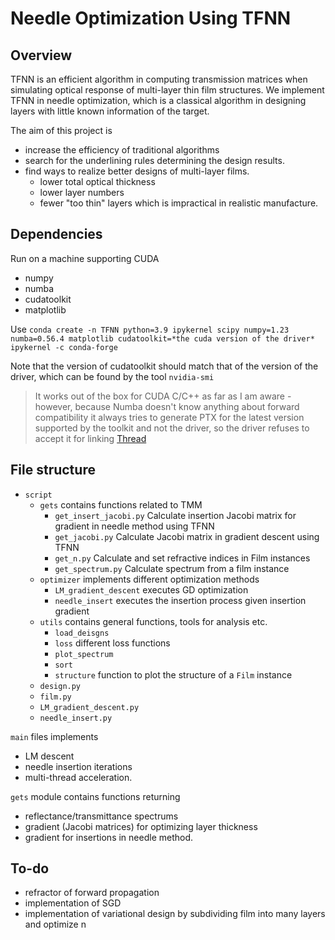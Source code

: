 # Needle Optimization Using TFNN

## Overview

TFNN is an efficient algorithm in computing transmission matrices when simulating optical response of multi-layer thin film structures.
We implement TFNN in needle optimization, which is a classical algorithm in designing layers with little known information of the target.

The aim of this project is

- increase the efficiency of traditional algorithms
- search for the underlining rules determining the design results.
- find ways to realize better designs of multi-layer films.
  - lower total optical thickness
  - lower layer numbers
  - fewer "too thin" layers which is impractical in realistic manufacture.

## Dependencies

Run on a machine supporting CUDA

- numpy
- numba
- cudatoolkit
- matplotlib

Use `conda create -n TFNN python=3.9 ipykernel scipy numpy=1.23 numba=0.56.4 matplotlib cudatoolkit=*the cuda version of the driver* ipykernel -c conda-forge`

Note that the version of cudatoolkit should match that of the version of the driver, which can be found by the tool `nvidia-smi`

> It works out of the box for CUDA C/C++ as far as I am aware - however, because Numba doesn't know anything about forward compatibility it always tries to generate PTX for the latest version supported by the toolkit and not the driver, so the driver refuses to accept it for linking [Thread](https://github.com/numba/numba/issues/7006)

## File structure

- `script`
  - `gets` contains functions related to TMM
    - `get_insert_jacobi.py` Calculate insertion Jacobi matrix for gradient in needle method using TFNN
    - `get_jacobi.py` Calculate Jacobi matrix in gradient descent using TFNN
    - `get_n.py` Calculate and set refractive indices in Film instances
    - `get_spectrum.py` Calculate spectrum from a film instance
  - `optimizer` implements different optimization methods
    - `LM_gradient_descent` executes GD optimization
    - `needle_insert` executes the insertion process given insertion gradient
  - `utils` contains general functions, tools for analysis etc.
    - `load_deisgns`
    - `loss` different loss functions
    - `plot_spectrum`
    - `sort`
    - `structure` function to plot the structure of a `Film` instance
  - `design.py`
  - `film.py`
  - `LM_gradient_descent.py`
  - `needle_insert.py`

`main` files implements

- LM descent
- needle insertion iterations
- multi-thread acceleration.

`gets` module contains functions returning

- reflectance/transmittance spectrums
- gradient (Jacobi matrices) for optimizing layer thickness
- gradient for insertions in needle method.

## To-do
- refractor of forward propagation
- implementation of SGD
- implementation of variational design by subdividing film into many layers and optimize n
